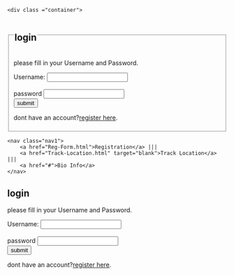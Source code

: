 <!DOCTYPE html>
<html>
<head>
	<meta charset="utf-8">
	<title></title>
</head>
<body>

	<div class ="container">
<div class ="row">
<div class =" col-md-12">
<fieldset>
	<legend><h2>login</h2></legend>
		<p>please fill in your Username and Password.</p>
	<form action = ""methods="post">
		<div class = " form-group">
			<label>Username:</label>
			<input type ="username" name="username" class = " form-control"required/>
		</div>
		<br>
		<div calss ="form- group">
			<label> password</label>
			<input type ="password" name="password" class="form-control"required>
		</div>
		<div class="form group">
			<input type="submit"name="submit" class="btn btn-primary"value="submit">
		</div>
			<p> dont have an account?<a href="Reg-Form.html">register here</a>.</p>
	</form>
</div>
</div>
</div>
</fieldset>	
</body>
</html>

<!DOCTYPE html>
<html lang = "en">

<head>
<meta charset = "UTF-8">
<title>login</title>
<link rel ="stylesheet"href="https://stackpath.bootstracdn.com/bootstrap/4.4.1/css/bootstrap.min.css">
</head>
<body>

	<nav class="nav1">
		<a href="Reg-Form.html">Registration</a> |||
		<a href="Track-Location.html" target="blank">Track Location</a> |||
		<a href="#">Bio Info</a>
	</nav>

<div class ="container">
	<div class ="row">
		<div class =" col-md-12">
<h2>login</h2>
	<p>please fill in your Username and Password.</p>
<form action = ""methods="post">
	<div class = " form-group">
		<label>Username:</label>
		<input type ="username" name="username" class = " form-control"required/>
	</div>
		<br>
	<div calss ="form- group">
		<label> password</label>
		<input type ="password" name="password" class="form-control"required>
	</div>
		<div class="form group">
		<input type="submit"name="submit" class="btn btn-primary"value="submit">
	</div>
		<p> dont have an account?<a href="Reg-Form.html">register here</a>.</p>
</form>
				</div>
			</div>
		</div>
	</body>
</html>
